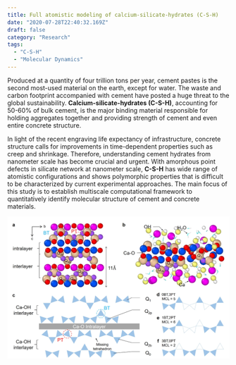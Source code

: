 ```yaml
---
title: Full atomistic modeling of calcium-silicate-hydrates (C-S-H)
date: "2020-07-28T22:40:32.169Z"
draft: false
category: "Research"
tags:
  - "C-S-H"
  - "Molecular Dynamics"
---
```



Produced at a quantity of four trillion tons per year, cement pastes is the second most-used material on the earth, except for water. The waste and carbon footprint accompanied with cement have posted a huge threat to the global sustainability. **Calcium-silicate-hydrates (C-S-H)**, accounting for 50-60% of bulk cement, is the major binding material responsible for holding aggregates together and providing strength of cement and even entire concrete structure.

In light of the recent engraving life expectancy of infrastructure, concrete structure calls for improvements in time-dependent properties such as creep and shrinkage. Therefore, understanding cement hydrates from nanometer scale has become crucial and urgent. With amorphous point defects in silicate network at nanometer scale, **C-S-H** has wide range of atomistic configurations and shows polymorphic properties that is difficult to be characterized by current experimental approaches. The main focus of this study is to establish multiscale computational framework to quantitatively identify molecular structure of cement and concrete materials.


![CSH](../research/csh.jpg)
